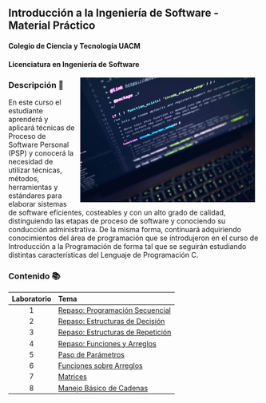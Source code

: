 ## Introducción a la Ingeniería de Software - Material Práctico
#### Colegio de Ciencia y Tecnología UACM
#### Licenciatura en Ingeniería de Software

<img src="imagenes/portada.jpeg" align="right" height="250" width="350" hspace="10">

### Descripción :pencil:

En este curso el estudiante aprenderá y aplicará técnicas de Proceso de Software Personal (PSP) y conocerá la necesidad de utilizar técnicas, métodos, herramientas y estándares para elaborar sistemas de software eficientes, costeables y con un alto grado de calidad, distinguiendo las etapas de proceso de software y conociendo su conducción administrativa. De la misma forma, continuará adquiriendo conocimientos del área de programación que se introdujeron en el curso de Introducción a la Programación de forma tal que se seguirán estudiando distintas características del Lenguaje de Programación C.

### Contenido :books:

Laboratorio | Tema                                                                    | 
:---------: | :---------------------------------------------------------------------- |
1           | [Repaso: Programación Secuencial](laboratorio01/README.md)              |
2           | [Repaso: Estructuras de Decisión](laboratorio02/README.md)              |
3           | [Repaso: Estructuras de Repetición](laboratorio03/README.md)            |
4           | [Repaso: Funciones y Arreglos](laboratorio04/README.md)                 |
5           | [Paso de Parámetros](laboratorio05/README.md)                           |
6           | [Funciones sobre Arreglos](laboratorio06/README.md)                     |
7           | [Matrices](laboratorio07/README.md)                                     |
8           | [Manejo Básico de Cadenas](laboratorio08/README.md)                            |

